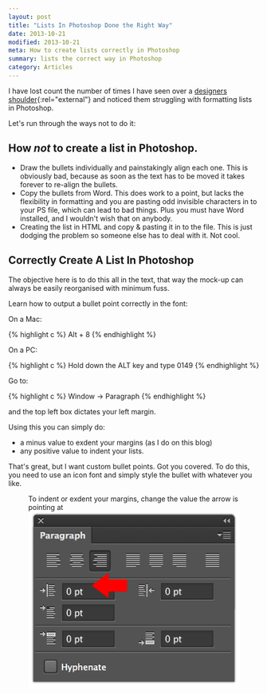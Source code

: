 ```yaml
---
layout: post
title: "Lists In Photoshop Done the Right Way"
date: 2013-10-21
modified: 2013-10-21
meta: How to create lists correctly in Photoshop
summary: lists the correct way in Photoshop
category: Articles
---
```


I have lost count the number of times I have seen over a [designers shoulder](http://hoveringartdirectors.tumblr.com){:rel="external"} and noticed them struggling with formatting lists in Photoshop.

Let's run through the ways not to do it:

## How *not* to create a list in Photoshop.

- Draw the bullets individually and painstakingly align each one. This is obviously bad, because as soon as the text has to be moved it takes forever to re-align the bullets.
- Copy the bullets from Word. This does work to a point, but lacks the flexibility in formatting and you are pasting odd invisible characters in to your PS file, which can lead to bad things. Plus you must have Word installed, and I wouldn't wish that on anybody.
- Creating the list in HTML and copy &amp; pasting it in to the file. This is just dodging the problem so someone else has to deal with it. Not cool.

## Correctly Create A List In Photoshop

The objective here is to do this all in the text, that way the mock-up can always be easily reorganised with minimum fuss.

Learn how to output a bullet point correctly in the font:

On a Mac:

{% highlight c %}
Alt + 8
{% endhighlight %}

On a PC:

{% highlight c %}
Hold down the ALT key and type 0149
{% endhighlight %}

Go to:

{% highlight c %}
Window -> Paragraph
{% endhighlight %}

 and the top left box dictates your left margin.

Using this you can simply do:

  - a minus value to exdent your margins (as I do on this blog)
  - any positive value to indent your lists.

That's great, but I want custom bullet points. Got you covered. To do this, you need to use an icon font and simply style the bullet with whatever you like.

<figure>
  <figcaption>To indent or exdent your margins, change the value the arrow is pointing at</figcaption>
  <img src="/images/blog/2013-10-21/paragraph-panel.png" alt="The paragraph panel in Photoshop" />
</figure>
